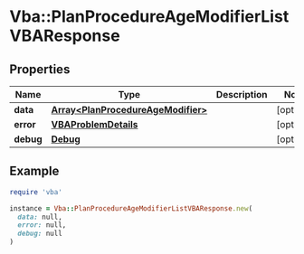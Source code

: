 # Vba::PlanProcedureAgeModifierListVBAResponse

## Properties

| Name | Type | Description | Notes |
| ---- | ---- | ----------- | ----- |
| **data** | [**Array&lt;PlanProcedureAgeModifier&gt;**](PlanProcedureAgeModifier.md) |  | [optional] |
| **error** | [**VBAProblemDetails**](VBAProblemDetails.md) |  | [optional] |
| **debug** | [**Debug**](Debug.md) |  | [optional] |

## Example

```ruby
require 'vba'

instance = Vba::PlanProcedureAgeModifierListVBAResponse.new(
  data: null,
  error: null,
  debug: null
)
```

